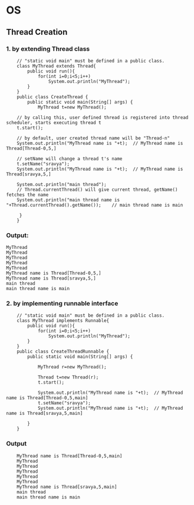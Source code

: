 # OS
## Thread Creation

### 1. by extending Thread class

        // "static void main" must be defined in a public class.
        class MyThread extends Thread{
            public void run(){
                for(int i=0;i<5;i++)
                    System.out.println("MyThread");
            }
        }
        public class CreateThread {
            public static void main(String[] args) {
                MyThread t=new MyThread();

        // by calling this, user defined thread is registered into thread scheduler, starts executing thread t
        t.start();
        
        // by default, user created thread name will be "Thread-n"
        System.out.println("MyThread name is "+t);  // MyThread name is Thread[Thread-0,5,]
        
        // setName will change a thread t's name
        t.setName("sravya");
        System.out.println("MyThread name is "+t);  // MyThread name is Thread[sravya,5,]
        
        System.out.println("main thread");
        // Thread.currentThread() will give current thread, getName() fetches the name
        System.out.println("main thread name is "+Thread.currentThread().getName());    // main thread name is main

         }
        }

### Output:

    MyThread
    MyThread
    MyThread
    MyThread
    MyThread
    MyThread name is Thread[Thread-0,5,]
    MyThread name is Thread[sravya,5,]
    main thread
    main thread name is main

### 2. by implementing runnable interface

        // "static void main" must be defined in a public class.
        class MyThread implements Runnable{
            public void run(){
                for(int i=0;i<5;i++)
                    System.out.println("MyThread");
            }
        }
        public class CreateThreadRunnable {
            public static void main(String[] args) {

                MyThread r=new MyThread();

                Thread t=new Thread(r);
                t.start();

                System.out.println("MyThread name is "+t);  // MyThread name is Thread[Thread-0,5,main]
                t.setName("sravya");
                System.out.println("MyThread name is "+t);  // MyThread name is Thread[sravya,5,main]

            }
        }
        
### Output

        MyThread name is Thread[Thread-0,5,main]
        MyThread
        MyThread
        MyThread
        MyThread
        MyThread
        MyThread name is Thread[sravya,5,main]
        main thread
        main thread name is main
